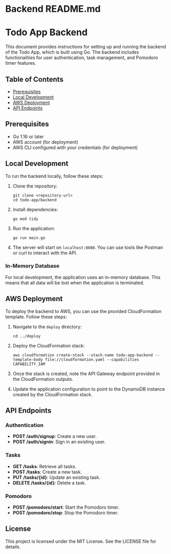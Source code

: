 # Backend README.md

# Todo App Backend

This document provides instructions for setting up and running the backend of the Todo App, which is built using Go. The backend includes functionalities for user authentication, task management, and Pomodoro timer features.

## Table of Contents

- [Prerequisites](#prerequisites)
- [Local Development](#local-development)
- [AWS Deployment](#aws-deployment)
- [API Endpoints](#api-endpoints)

## Prerequisites

- Go 1.16 or later
- AWS account (for deployment)
- AWS CLI configured with your credentials (for deployment)

## Local Development

To run the backend locally, follow these steps:

1. Clone the repository:
   ```
   git clone <repository-url>
   cd todo-app/backend
   ```

2. Install dependencies:
   ```
   go mod tidy
   ```

3. Run the application:
   ```
   go run main.go
   ```

4. The server will start on `localhost:8080`. You can use tools like Postman or curl to interact with the API.

### In-Memory Database

For local development, the application uses an in-memory database. This means that all data will be lost when the application is terminated.

## AWS Deployment

To deploy the backend to AWS, you can use the provided CloudFormation template. Follow these steps:

1. Navigate to the `deploy` directory:
   ```
   cd ../deploy
   ```

2. Deploy the CloudFormation stack:
   ```
   aws cloudformation create-stack --stack-name todo-app-backend --template-body file://cloudformation.yaml --capabilities CAPABILITY_IAM
   ```

3. Once the stack is created, note the API Gateway endpoint provided in the CloudFormation outputs.

4. Update the application configuration to point to the DynamoDB instance created by the CloudFormation stack.

## API Endpoints

### Authentication

- **POST /auth/signup**: Create a new user.
- **POST /auth/signin**: Sign in an existing user.

### Tasks

- **GET /tasks**: Retrieve all tasks.
- **POST /tasks**: Create a new task.
- **PUT /tasks/{id}**: Update an existing task.
- **DELETE /tasks/{id}**: Delete a task.

### Pomodoro

- **POST /pomodoro/start**: Start the Pomodoro timer.
- **POST /pomodoro/stop**: Stop the Pomodoro timer.

## License

This project is licensed under the MIT License. See the LICENSE file for details.